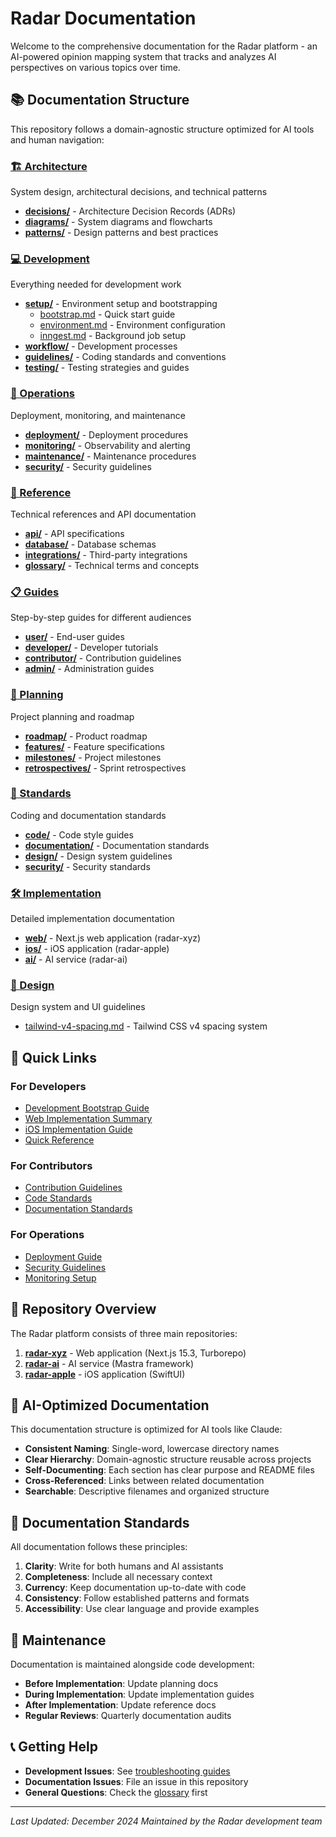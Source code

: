 # Radar Documentation

Welcome to the comprehensive documentation for the Radar platform - an AI-powered opinion mapping system that tracks and analyzes AI perspectives on various topics over time.

## 📚 Documentation Structure

This repository follows a domain-agnostic structure optimized for AI tools and human navigation:

### [🏗️ Architecture](./architecture/)
System design, architectural decisions, and technical patterns
- **[decisions/](./architecture/decisions/)** - Architecture Decision Records (ADRs)
- **[diagrams/](./architecture/diagrams/)** - System diagrams and flowcharts
- **[patterns/](./architecture/patterns/)** - Design patterns and best practices

### [💻 Development](./development/)
Everything needed for development work
- **[setup/](./development/setup/)** - Environment setup and bootstrapping
  - [bootstrap.md](./development/setup/bootstrap.md) - Quick start guide
  - [environment.md](./development/setup/environment.md) - Environment configuration
  - [inngest.md](./development/setup/inngest.md) - Background job setup
- **[workflow/](./development/workflow/)** - Development processes
- **[guidelines/](./development/guidelines/)** - Coding standards and conventions
- **[testing/](./development/testing/)** - Testing strategies and guides

### [🚀 Operations](./operations/)
Deployment, monitoring, and maintenance
- **[deployment/](./operations/deployment/)** - Deployment procedures
- **[monitoring/](./operations/monitoring/)** - Observability and alerting
- **[maintenance/](./operations/maintenance/)** - Maintenance procedures
- **[security/](./operations/security/)** - Security guidelines

### [📖 Reference](./reference/)
Technical references and API documentation
- **[api/](./reference/api/)** - API specifications
- **[database/](./reference/database/)** - Database schemas
- **[integrations/](./reference/integrations/)** - Third-party integrations
- **[glossary/](./reference/glossary/)** - Technical terms and concepts

### [📋 Guides](./guides/)
Step-by-step guides for different audiences
- **[user/](./guides/user/)** - End-user guides
- **[developer/](./guides/developer/)** - Developer tutorials
- **[contributor/](./guides/contributor/)** - Contribution guidelines
- **[admin/](./guides/admin/)** - Administration guides

### [📅 Planning](./planning/)
Project planning and roadmap
- **[roadmap/](./planning/roadmap/)** - Product roadmap
- **[features/](./planning/features/)** - Feature specifications
- **[milestones/](./planning/milestones/)** - Project milestones
- **[retrospectives/](./planning/retrospectives/)** - Sprint retrospectives

### [📏 Standards](./standards/)
Coding and documentation standards
- **[code/](./standards/code/)** - Code style guides
- **[documentation/](./standards/documentation/)** - Documentation standards
- **[design/](./standards/design/)** - Design system guidelines
- **[security/](./standards/security/)** - Security standards

### [🛠️ Implementation](./implementation/)
Detailed implementation documentation
- **[web/](./implementation/web/)** - Next.js web application (radar-xyz)
- **[ios/](./implementation/ios/)** - iOS application (radar-apple)
- **[ai/](./implementation/ai/)** - AI service (radar-ai)

### [🎨 Design](./design/)
Design system and UI guidelines
- [tailwind-v4-spacing.md](./design/tailwind-v4-spacing.md) - Tailwind CSS v4 spacing system

## 🚀 Quick Links

### For Developers
- [Development Bootstrap Guide](./development/setup/bootstrap.md)
- [Web Implementation Summary](./implementation/web/implementation-summary.md)
- [iOS Implementation Guide](./implementation/ios/README.md)
- [Quick Reference](./implementation/web/quick-reference.md)

### For Contributors
- [Contribution Guidelines](./guides/contributor/)
- [Code Standards](./standards/code/)
- [Documentation Standards](./standards/documentation/)

### For Operations
- [Deployment Guide](./operations/deployment/)
- [Security Guidelines](./operations/security/)
- [Monitoring Setup](./operations/monitoring/)

## 📂 Repository Overview

The Radar platform consists of three main repositories:

1. **[radar-xyz](https://github.com/lnittman/radar-xyz)** - Web application (Next.js 15.3, Turborepo)
2. **[radar-ai](https://github.com/lnittman/radar-ai)** - AI service (Mastra framework)
3. **[radar-apple](https://github.com/lnittman/radar-apple)** - iOS application (SwiftUI)

## 🤖 AI-Optimized Documentation

This documentation structure is optimized for AI tools like Claude:

- **Consistent Naming**: Single-word, lowercase directory names
- **Clear Hierarchy**: Domain-agnostic structure reusable across projects
- **Self-Documenting**: Each section has clear purpose and README files
- **Cross-Referenced**: Links between related documentation
- **Searchable**: Descriptive filenames and organized structure

## 📝 Documentation Standards

All documentation follows these principles:

1. **Clarity**: Write for both humans and AI assistants
2. **Completeness**: Include all necessary context
3. **Currency**: Keep documentation up-to-date with code
4. **Consistency**: Follow established patterns and formats
5. **Accessibility**: Use clear language and provide examples

## 🔄 Maintenance

Documentation is maintained alongside code development:

- **Before Implementation**: Update planning docs
- **During Implementation**: Update implementation guides
- **After Implementation**: Update reference docs
- **Regular Reviews**: Quarterly documentation audits

## 📞 Getting Help

- **Development Issues**: See [troubleshooting guides](./guides/developer/)
- **Documentation Issues**: File an issue in this repository
- **General Questions**: Check the [glossary](./reference/glossary/) first

---

*Last Updated: December 2024*
*Maintained by the Radar development team*